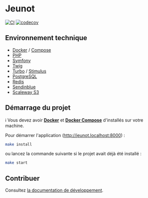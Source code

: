 # Jeunot

[![CI](https://github.com/fairnesscoop/jeunot/actions/workflows/ci.yml/badge.svg)](https://github.com/fairnesscoop/jeunot/actions/workflows/ci.yml)
[![codecov](https://codecov.io/gh/fairnesscoop/jeunot/branch/main/graph/badge.svg?token=QNKMUJHQDK)](https://codecov.io/gh/fairnesscoop/jeunot)

## Environnement technique

- [Docker](https://www.docker.com/) / [Compose](https://docs.docker.com/compose/)
- [PHP](https://www.php.net/)
- [Symfony](https://www.symfony.com/)
- [Twig](https://twig.symfony.com/)
- [Turbo](https://turbo.hotwired.dev/) / [Stimulus](https://stimulus.hotwired.dev/)
- [PostgreSQL](https://www.postgresql.org/)
- [Redis](https://redis.io/)
- [Sendinblue](https://brevo.com)
- [Scaleway S3](https://www.scaleway.com/fr/object-storage/)

## Démarrage du projet

ℹ️ Vous devez avoir **[Docker](https://www.docker.com/)** et **[Docker Compose](https://docs.docker.com/compose/)** d'installés sur votre machine.

Pour démarrer l'application (http://jeunot.localhost:8000) :

```bash
make install
```

ou lancez la commande suivante si le projet avait déjà été installé :

```bash
make start
```

## Contribuer

Consultez [la documentation de développement](./docs/README.md).
